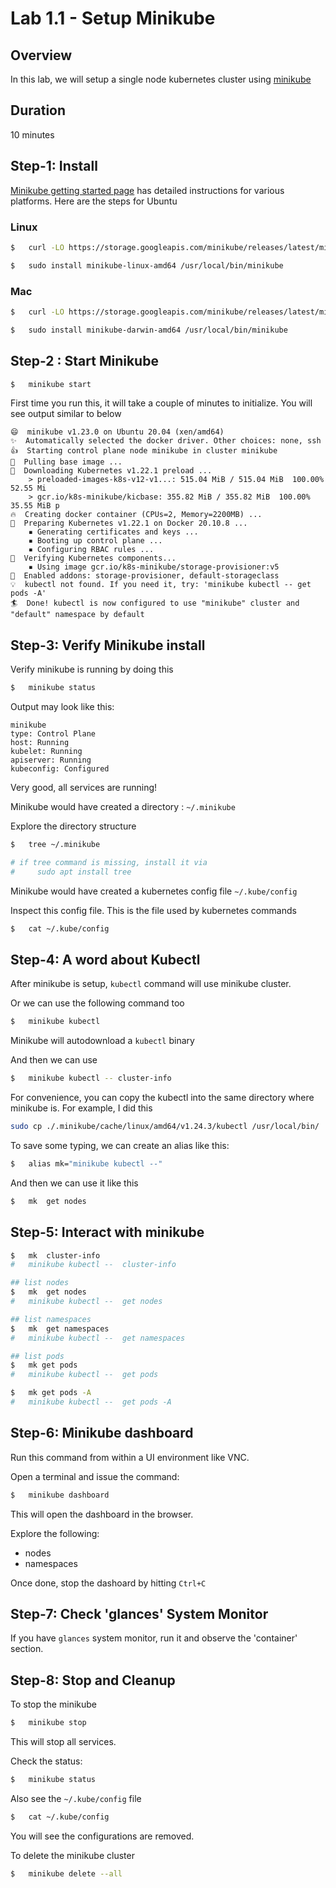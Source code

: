 <link rel='stylesheet' href='../assets/css/main.css'/>

# Lab 1.1 - Setup Minikube

## Overview

In this lab, we will setup a single node kubernetes cluster using [minikube](https://minikube.sigs.k8s.io/docs/start/)

## Duration

10 minutes

## Step-1: Install

[Minikube getting started page](https://minikube.sigs.k8s.io/docs/start/) has detailed instructions for various platforms.  Here are the steps for Ubuntu

### Linux

```bash
$   curl -LO https://storage.googleapis.com/minikube/releases/latest/minikube-linux-amd64

$   sudo install minikube-linux-amd64 /usr/local/bin/minikube
```

### Mac

```bash
$   curl -LO https://storage.googleapis.com/minikube/releases/latest/minikube-darwin-amd64

$   sudo install minikube-darwin-amd64 /usr/local/bin/minikube
```

## Step-2 : Start Minikube

```bash
$   minikube start
```

First time you run this, it will take a couple of minutes to initialize.  You will see output similar to below

```console
😄  minikube v1.23.0 on Ubuntu 20.04 (xen/amd64)
✨  Automatically selected the docker driver. Other choices: none, ssh
👍  Starting control plane node minikube in cluster minikube
🚜  Pulling base image ...
💾  Downloading Kubernetes v1.22.1 preload ...
    > preloaded-images-k8s-v12-v1...: 515.04 MiB / 515.04 MiB  100.00% 52.55 Mi
    > gcr.io/k8s-minikube/kicbase: 355.82 MiB / 355.82 MiB  100.00% 35.55 MiB p
🔥  Creating docker container (CPUs=2, Memory=2200MB) ...
🐳  Preparing Kubernetes v1.22.1 on Docker 20.10.8 ...
    ▪ Generating certificates and keys ...
    ▪ Booting up control plane ...
    ▪ Configuring RBAC rules ...
🔎  Verifying Kubernetes components...
    ▪ Using image gcr.io/k8s-minikube/storage-provisioner:v5
🌟  Enabled addons: storage-provisioner, default-storageclass
💡  kubectl not found. If you need it, try: 'minikube kubectl -- get pods -A'
🏄  Done! kubectl is now configured to use "minikube" cluster and "default" namespace by default
```

## Step-3: Verify Minikube install

Verify minikube is running by doing this

```bash
$   minikube status
```

Output may look like this:

```console
minikube
type: Control Plane
host: Running
kubelet: Running
apiserver: Running
kubeconfig: Configured
```

Very good, all services are running!


Minikube would have created a directory :  `~/.minikube`

Explore the directory structure

```bash
$   tree ~/.minikube

# if tree command is missing, install it via
#     sudo apt install tree
```

Minikube would have created a kubernetes config file `~/.kube/config`

Inspect this config file.  This is the file used by kubernetes commands

```bash
$   cat ~/.kube/config
```

## Step-4: A word about Kubectl

After minikube is setup, `kubectl` command will use minikube cluster.

Or we can use the following command too

```bash
$   minikube kubectl
```

Minikube will autodownload a `kubectl` binary

And then we can use 

```bash
$   minikube kubectl -- cluster-info
```
For convenience, you can copy the kubectl into the same directory where minikube is. For example, I did this

```bash
sudo cp ./.minikube/cache/linux/amd64/v1.24.3/kubectl /usr/local/bin/
```

To save some typing, we can create an alias like this:

```bash
$   alias mk="minikube kubectl --"
```

And then we can use it like this

```bash
$   mk  get nodes
```

## Step-5: Interact with minikube


```bash
$   mk  cluster-info
#   minikube kubectl --  cluster-info

## list nodes
$   mk  get nodes
#   minikube kubectl --  get nodes

## list namespaces
$   mk  get namespaces
#   minikube kubectl --  get namespaces

## list pods
$   mk get pods
#   minikube kubectl --  get pods

$   mk get pods -A
#   minikube kubectl --  get pods -A
```

##  Step-6: Minikube dashboard

Run this command from within a UI environment like VNC.

Open a terminal and issue the command:

```bash
$   minikube dashboard
```

This will open the dashboard in the browser.

Explore the following:
- nodes
- namespaces

Once done, stop the dashoard by hitting `Ctrl+C`

## Step-7: Check 'glances' System Monitor

If you have `glances` system monitor, run it and observe the 'container' section.

## Step-8: Stop and Cleanup

To stop the minikube 

```bash
$   minikube stop
```

This will stop all services.

Check the status:

```bash
$   minikube status
```

Also see the `~/.kube/config` file

```bash
$   cat ~/.kube/config
```

You will see the configurations are removed.

To delete the minikube cluster

```bash
$   minikube delete --all
```
